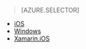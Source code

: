 > [AZURE.SELECTOR]
- [iOS](/documentation/articles/app-service-mobile-ios-get-started-push)
- [Windows](/documentation/articles/app-service-mobile-windows-store-dotnet-get-started-push)
- [Xamarin.iOS](/documentation/articles/app-service-mobile-xamarin-ios-get-started-push)

